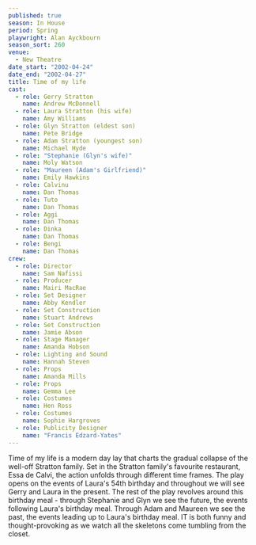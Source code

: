 ```yaml
---
published: true
season: In House
period: Spring
playwright: Alan Ayckbourn
season_sort: 260
venue:
  - New Theatre
date_start: "2002-04-24"
date_end: "2002-04-27"
title: Time of my life
cast:
  - role: Gerry Stratton
    name: Andrew McDonnell
  - role: Laura Stratton (his wife)
    name: Amy Williams
  - role: Glyn Stratton (eldest son)
    name: Pete Bridge
  - role: Adam Stratton (youngest son)
    name: Michael Hyde
  - role: "Stephanie (Glyn's wife)"
    name: Moly Watson
  - role: "Maureen (Adam's Girlfriend)"
    name: Emily Hawkins
  - role: Calvinu
    name: Dan Thomas
  - role: Tuto
    name: Dan Thomas
  - role: Aggi
    name: Dan Thomas
  - role: Dinka
    name: Dan Thomas
  - role: Bengi
    name: Dan Thomas
crew:
  - role: Director
    name: Sam Nafissi
  - role: Producer
    name: Mairi MacRae
  - role: Set Designer
    name: Abby Kendler
  - role: Set Construction
    name: Stuart Andrews
  - role: Set Construction
    name: Jamie Abson
  - role: Stage Manager
    name: Amanda Hobson
  - role: Lighting and Sound
    name: Hannah Steven
  - role: Props
    name: Amanda Mills
  - role: Props
    name: Gemma Lee
  - role: Costumes
    name: Hen Ross
  - role: Costumes
    name: Sophie Hargroves
  - role: Publicity Designer
    name: "Francis Edzard-Yates"
---
```


Time of my life is a modern day lay that charts the gradual collapse of the well-off Stratton family. Set in the Stratton family's favourite restaurant, Essa de Calvi, the action unfolds through different time frames. The play opens on the events of Laura's 54th birthday and throughout we will see Gerry and Laura in the present. The rest of the play revolves around this birthday meal - through Stephanie and Glyn we see the future, the events following Laura's birthday meal. Through Adam and Maureen we see the past, the events leading up to Laura's birthday meal. IT is both funny and thought-provoking as we watch all the skeletons come tumbling from the closet.

